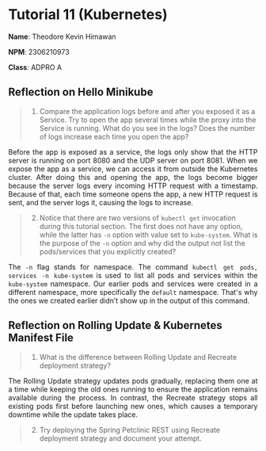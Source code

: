 # Tutorial 11 (Kubernetes)

**Name**: Theodore Kevin Himawan

**NPM**: 2306210973

**Class**: ADPRO A

## Reflection on Hello Minikube
>1. Compare the application logs before and after you exposed it as a Service. Try to open the app several times while the proxy into the Service is running. What do you see in the logs? Does the number of logs increase each time you open the app?

<p align="justify">Before the app is exposed as a service, the logs only show that the HTTP server is running on port 8080 and the UDP server on port 8081. When we expose the app as a service, we can access it from outside the Kubernetes cluster. After doing this and opening the app, the logs become bigger because the server logs every incoming HTTP request with a timestamp. Because of that, each time someone opens the app, a new HTTP request is sent, and the server logs it, causing the logs to increase.</p>

>2. Notice that there are two versions of `kubectl get` invocation during this tutorial section. The first does not have any option, while the latter has `-n` option with value set to `kube-system`. What is the purpose of the `-n` option and why did the output not list the pods/services that you explicitly created?

<p align="justify">The <code>-n</code> flag stands for namespace. The command <code>kubectl get pods, services -n kube-system</code> is used to list all pods and services within the <code>kube-system</code> namespace. Our earlier pods and services were created in a different namespace, more specifically the <code>default</code> namespace. That's why the ones we created earlier didn’t show up in the output of this command.
</p>

## Reflection on Rolling Update & Kubernetes Manifest File

>1. What is the difference between Rolling Update and Recreate deployment strategy?

<p align="justify">The Rolling Update strategy updates pods gradually, replacing them one at a time while keeping the old ones running to ensure the application remains available during the process. In contrast, the Recreate strategy stops all existing pods first before launching new ones, which causes a temporary downtime while the update takes place.
</p>

>2. Try deploying the Spring Petclinic REST using Recreate deployment strategy and document your attempt.



